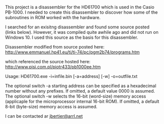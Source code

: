 This project is a disassembler for the HD61700 which is used in the Casio PB-1000.  I needed to create this disassembler to discover how some of the subroutines in ROM worked with the hardware.

I searched for an exisitng disassembler and found some source posted (links below).  However, it was compiled quite awhile ago and did not run on Windows 10.  I used this source as the basis for this disassembler.

Disassembler modified from source posted here:
http://www.emmanuel.hp41.eu/ti/ti-74/pc/pgm2b74/programs.htm

which referenced the source hosted here:
http://www.pisi.com.pl/piotr433/pb1000ee.htm

Usage: HD61700.exe -i=infile.bin [-a=address] [-w] -o=outfile.txt

The optional switch -a starting address can be specified as a hexadecimal number without any prefixes. If omitted, a default value 0000 is assumed.
The optional switch -w selects the 16-bit (word-size) memory access (applicaple for the microprocessor internal 16-bit ROM). If omitted, a default 8-bit (byte-size) memory access is assumed.

I can be contacted ar jbertier@arrl.net
